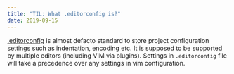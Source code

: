 ```yaml
---
title: "TIL: What .editorconfig is?"
date: 2019-09-15
---
```


[.editorconfig](https://editorconfig.org/) is almost defacto standard to store project configuration
settings such as indentation, encoding etc. It is supposed to be supported by
multiple editors (including VIM via plugins).
Settings in `.editorconfig` file will take a precedence over any settings in vim
configuration.

